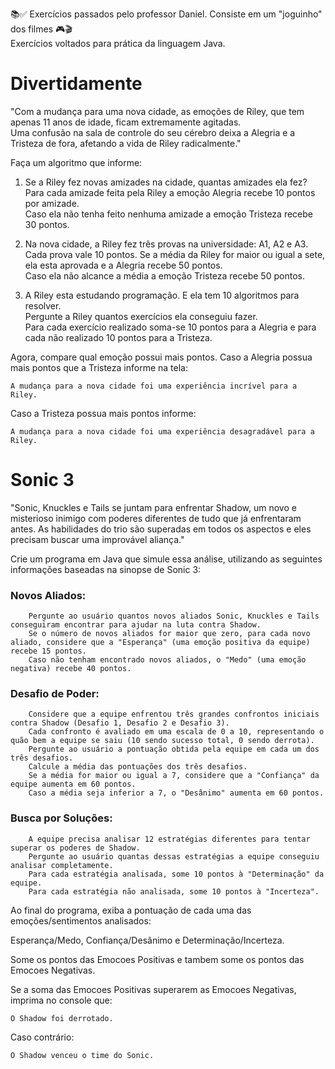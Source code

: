 📚✅️ Exercícios passados pelo professor Daniel. Consiste em um "joguinho" dos filmes 🎮🎬 <br> 
Exercícios voltados para prática da linguagem Java. 

# Divertidamente

"Com a mudança para uma nova cidade, as emoções de Riley, que tem apenas 11 anos de idade, ficam extremamente agitadas. <br>
Uma confusão na sala de controle do seu cérebro deixa a Alegria e a Tristeza de fora, afetando a vida de Riley radicalmente."

Faça um algoritmo que informe:

1. Se a Riley fez novas amizades na cidade, quantas amizades ela fez? <br>
  Para cada amizade feita pela Riley a emoção Alegria recebe 10 pontos por amizade.<br>
  Caso ela não tenha feito nenhuma amizade a emoção Tristeza recebe 30 pontos.

2. Na nova cidade, a Riley fez três provas na universidade: A1, A2 e A3. <br>
  Cada prova vale 10 pontos. Se a média da Riley for maior ou igual a sete, ela esta aprovada e a Alegria recebe 50 pontos.<br>
  Caso ela não alcance a média a emoção Tristeza recebe 50 pontos.

3. A Riley esta estudando programação.
  E ela tem 10 algoritmos para resolver. <br>
  Pergunte a Riley quantos exercícios ela conseguiu fazer.<br>
  Para cada exercício realizado soma-se 10 pontos para a Alegria e para cada não realizado 10 pontos para a Tristeza.

Agora, compare qual emoção possui mais pontos.
Caso a Alegria possua mais pontos que a Tristeza informe na tela:

~~~
A mudança para a nova cidade foi uma experiência incrível para a Riley.
~~~

Caso a Tristeza possua mais pontos informe:
~~~
A mudança para a nova cidade foi uma experiência desagradável para a Riley.
~~~


# Sonic 3

"Sonic, Knuckles e Tails se juntam para enfrentar Shadow, um novo e misterioso inimigo com poderes diferentes de tudo que já enfrentaram antes.
As habilidades do trio são superadas em todos os aspectos e eles precisam buscar uma improvável aliança."

Crie um programa em Java que simule essa análise, utilizando as seguintes informações baseadas na sinopse de Sonic 3:

### Novos Aliados:

        Pergunte ao usuário quantos novos aliados Sonic, Knuckles e Tails conseguiram encontrar para ajudar na luta contra Shadow.
        Se o número de novos aliados for maior que zero, para cada novo aliado, considere que a "Esperança" (uma emoção positiva da equipe) recebe 15 pontos.
        Caso não tenham encontrado novos aliados, o "Medo" (uma emoção negativa) recebe 40 pontos.

### Desafio de Poder:

        Considere que a equipe enfrentou três grandes confrontos iniciais contra Shadow (Desafio 1, Desafio 2 e Desafio 3).
        Cada confronto é avaliado em uma escala de 0 a 10, representando o quão bem a equipe se saiu (10 sendo sucesso total, 0 sendo derrota).
        Pergunte ao usuário a pontuação obtida pela equipe em cada um dos três desafios.
        Calcule a média das pontuações dos três desafios.
        Se a média for maior ou igual a 7, considere que a "Confiança" da equipe aumenta em 60 pontos.
        Caso a média seja inferior a 7, o "Desânimo" aumenta em 60 pontos.

### Busca por Soluções:

        A equipe precisa analisar 12 estratégias diferentes para tentar superar os poderes de Shadow.
        Pergunte ao usuário quantas dessas estratégias a equipe conseguiu analisar completamente.
        Para cada estratégia analisada, some 10 pontos à "Determinação" da equipe.
        Para cada estratégia não analisada, some 10 pontos à "Incerteza".

Ao final do programa, exiba a pontuação de cada uma das emoções/sentimentos analisados: 

Esperança/Medo, Confiança/Desânimo e Determinação/Incerteza. 

Some os pontos das Emocoes Positivas e tambem some os pontos das Emocoes Negativas.

Se a soma das Emocoes Positivas superarem as Emocoes Negativas, imprima no console que:

~~~
O Shadow foi derrotado.
~~~

Caso contrário:

~~~
O Shadow venceu o time do Sonic. 
~~~
